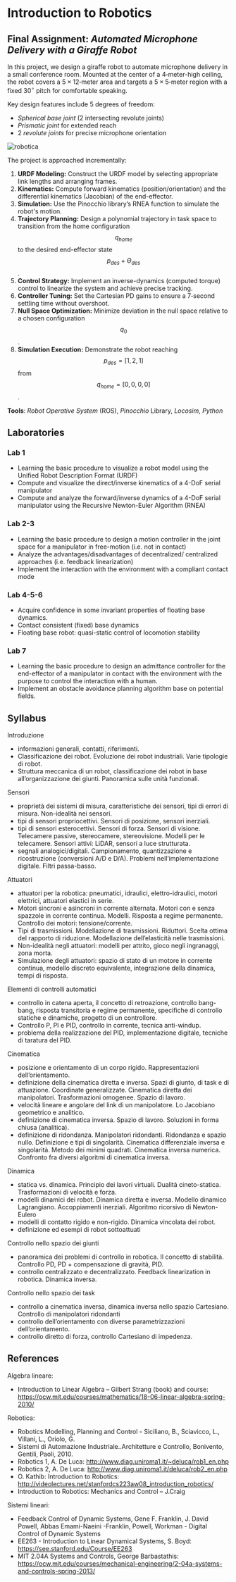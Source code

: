 # Introduction to Robotics

## Final Assignment: *Automated Microphone Delivery with a Giraffe Robot*

In this project, we design a giraffe robot to automate microphone delivery in a small conference room. Mounted at the center of a $4$‑meter-high ceiling, the robot covers a $5 \times 12$‑meter area and targets a $5 \times 5$‑meter region with a fixed $30^\circ$ pitch for comfortable speaking.

Key design features include $5$ degrees of freedom:
- *Spherical base joint* (2 intersecting revolute joints)
- *Prismatic joint* for extended reach
- 2 *revolute joints* for precise microphone orientation

![robotica](https://github.com/NicolaMaestri00/Fundamentals-of-Robotics/assets/104208237/9a2242cb-c52f-4931-928e-d110162f5ee9)

The project is approached incrementally:
1. **URDF Modeling:** Construct the URDF model by selecting appropriate link lengths and arranging frames.
2. **Kinematics:** Compute forward kinematics (position/orientation) and the differential kinematics (Jacobian) of the end-effector.
3. **Simulation:** Use the Pinocchio library’s RNEA function to simulate the robot's motion.
4. **Trajectory Planning:** Design a polynomial trajectory in task space to transition from the home configuration $$q_{home}$$ to the desired end-effector state $$p_{des} + \Theta_{des}$$.
5. **Control Strategy:** Implement an inverse-dynamics (computed torque) control to linearize the system and achieve precise tracking.
6. **Controller Tuning:** Set the Cartesian PD gains to ensure a $7$‑second settling time without overshoot.
7. **Null Space Optimization:** Minimize deviation in the null space relative to a chosen configuration $$q_0$$.
8. **Simulation Execution:** Demonstrate the robot reaching $$p_{des} = [1, 2, 1]$$ from $$q_{home} = [0, 0, 0, 0]$$.

**Tools**: *Robot Operative System* (ROS), *Pinocchio* Library, *Locosim*, *Python*

## Laboratories
### Lab 1
- Learning the basic procedure to visualize a robot model using the Unified Robot Description Format (URDF)
- Compute and visualize the direct/inverse kinematics of a 4-DoF serial manipulator
- Compute and analyze the forward/inverse dynamics of a 4-DoF serial manipulator using the Recursive Newton-Euler Algorithm (RNEA)
### Lab 2-3
- Learning the basic procedure to design a motion controller in the joint space for a manipulator in free-motion (i.e. not in contact)
- Analyze the advantages/disadvantages of decentralized/ centralized approaches (i.e. feedback linearization)
- Implement the interaction with the environment with a compliant contact mode
### Lab 4-5-6
- Acquire confidence in some invariant properties of floating base dynamics.
- Contact consistent (fixed) base dynamics
- Floating base robot: quasi-static control of locomotion stability
### Lab 7
- Learning the basic procedure to design an admittance controller for the end-effector of a manipulator in contact with the environment with the purpose to control the interaction with a human.
- Implement an obstacle avoidance planning algorithm base on potential fields.







## Syllabus
Introduzione
- informazioni generali, contatti, riferimenti.
- Classificazione dei robot. Evoluzione dei robot industriali. Varie tipologie di robot.
- Struttura meccanica di un robot, classificazione dei robot in base all’organizzazione dei giunti. Panoramica sulle unità funzionali.

Sensori
- proprietà dei sistemi di misura, caratteristiche dei sensori, tipi di errori di misura. Non-idealità nei sensori.
- tipi di sensori propriocettivi. Sensori di posizione, sensori inerziali.
- tipi di sensori esterocettivi. Sensori di forza. Sensori di visione. Telecamere passive, stereocamere, stereovisione. Modelli per le telecamere. Sensori attivi: LiDAR, sensori a luce strutturata.
- segnali analogici/digitali. Campionamento, quantizzazione e ricostruzione (conversioni A/D e D/A). Problemi nell’implementazione digitale. Filtri passa-basso.

Attuatori
- attuatori per la robotica: pneumatici, idraulici, elettro-idraulici, motori elettrici, attuatori elastici in serie.
- Motori sincroni e asincroni in corrente alternata. Motori con e senza spazzole in corrente continua. Modelli. Risposta a regime permanente. Controllo dei motori: tensione/corrente.
- Tipi di trasmissioni. Modellazione di trasmissioni. Riduttori. Scelta ottima del rapporto di riduzione. Modellazione dell’elasticità nelle trasmissioni.
- Non-idealità negli attuatori: modelli per attrito, gioco negli ingranaggi, zona morta.
- Simulazione degli attuatori: spazio di stato di un motore in corrente continua, modello discreto equivalente, integrazione della dinamica, tempi di risposta.

Elementi di controlli automatici
- controllo in catena aperta, il concetto di retroazione, controllo bang-bang, risposta transitoria e regime permanente, specifiche di controllo statiche e dinamiche, progetto di un controllore.
- Controllo P, PI e PID, controllo in corrente, tecnica anti-windup.
- problema della realizzazione del PID, implementazione digitale, tecniche di taratura del PID.

Cinematica
- posizione e orientamento di un corpo rigido. Rappresentazioni dell’orientamento.
- definizione della cinematica diretta e inversa. Spazi di giunto, di task e di attuazione. Coordinate generalizzate. Cinematica diretta dei manipolatori. Trasformazioni omogenee. Spazio di lavoro.
- velocità lineare e angolare del link di un manipolatore. Lo Jacobiano geometrico e analitico.
- definizione di cinematica inversa. Spazio di lavoro. Soluzioni in forma chiusa (analitica).
- definizione di ridondanza. Manipolatori ridondanti. Ridondanza e spazio nullo. Definizione e tipi di singolarità. Cinematica differenziale inversa e singolarità. Metodo dei minimi quadrati. Cinematica inversa numerica. Confronto fra diversi algoritmi di cinematica inversa.

Dinamica
- statica vs. dinamica. Principio dei lavori virtuali. Dualità cineto-statica. Trasformazioni di velocità e forza.
- modelli dinamici dei robot. Dinamica diretta e inversa. Modello dinamico Lagrangiano. Accoppiamenti inerziali. Algoritmo ricorsivo di Newton-Eulero
- modelli di contatto rigido e non-rigido. Dinamica vincolata dei robot.
- definizione ed esempi di robot sottoattuati

Controllo nello spazio dei giunti
- panoramica dei problemi di controllo in robotica. Il concetto di stabilità. Controllo PD, PD + compensazione di gravità, PID.
- controllo centralizzato e decentralizzato. Feedback linearization in robotica. Dinamica inversa.

Controllo nello spazio dei task
- controllo a cinematica inversa, dinamica inversa nello spazio Cartesiano. Controllo di manipolatori ridondanti
- controllo dell’orientamento con diverse parametrizzazioni dell’orientamento.
- controllo diretto di forza, controllo Cartesiano di impedenza.






## References
Algebra lineare:
- Introduction to Linear Algebra – Gilbert Strang (book) and course: https://ocw.mit.edu/courses/mathematics/18-06-linear-algebra-spring-2010/

Robotica:
- Robotics Modelling, Planning and Control - Siciliano, B., Sciavicco, L., Villani, L., Oriolo, G.
- Sistemi di Automazione Industriale..Architetture e Controllo, Bonivento, Gentili, Paoli, 2010.
- Robotics 1, A. De Luca: http://www.diag.uniroma1.it/~deluca/rob1_en.php
- Robotics 2, A. De Luca: http://www.diag.uniroma1.it/deluca/rob2_en.php
- O. Kathib: Introduction to Robotics: http://videolectures.net/stanfordcs223aw08_introduction_robotics/
- Introduction to Robotics: Mechanics and Control – J.Craig

Sistemi lineari:
- Feedback Control of Dynamic Systems, Gene F. Franklin, J. David Powell, Abbas Emami-Naeini
-Franklin, Powell, Workman - Digital Control of Dynamic Systems
- EE263 - Introduction to Linear Dynamical Systems, S. Boyd: https://see.stanford.edu/Course/EE263
- MIT 2.04A Systems and Controls, George Barbastathis: https://ocw.mit.edu/courses/mechanical-engineering/2-04a-systems-and-controls-spring-2013/
